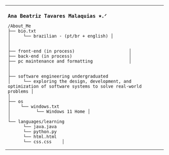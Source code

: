 <table>
  <tr>
    <td>
      <h2 style="font-family: monospace; font-size: 16px; align: center;">
        Ana Beatriz Tavares Malaquias ⭑.ᐟ
      </h2>
    

    /About_Me 
    ├── bio.txt 
    │     └── brazilian - (pt/br + english) │ 
    │ 
    │
    ├── front-end (in process)                     │ 
    ├── back-end (in process)                      │
    ├── pc maintenance and formatting              │
    │ 
    │
    ├── software engineering undergraduated  
    │     └── exploring the design, development, and optimization of software systems to solve real-world problems │
    │
    ├── os  
    │    └── windows.txt 
    │          └── Windows 11 Home │
    │
    └── languages/learning
          └── java.java 
          └── python.py  
          └── html.html  
          └── css.css    │
    
  </tr>
</table>

